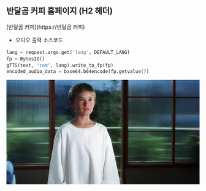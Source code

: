 ## 반달곰 커피 홈페이지 (H2 헤더)

[반달곰 커피](https://반달곰 커피)

- 오디오 출력 소스코드
```Python
lang = request.args.get('lang', DEFAULT_LANG)
fp = BytesIO()
gTTS(text, "com", lang).write_to_fp(fp)
encoded_audio_data = base64.b64encode(fp.getvalue())
```

![david](https://github.com/changhooni/david/blob/main/templates/david.jpg)

